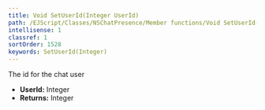 ```yaml
---
title: Void SetUserId(Integer UserId)
path: /EJScript/Classes/NSChatPresence/Member functions/Void SetUserId(Integer p_0)
intellisense: 1
classref: 1
sortOrder: 1528
keywords: SetUserId(Integer)
---
```



The id for the chat user



* **UserId:** Integer
* **Returns:** Integer


